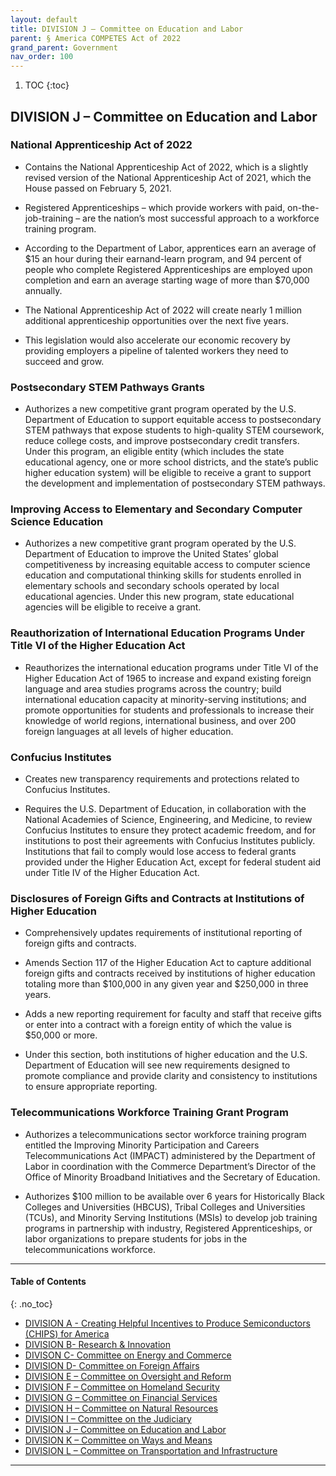 ```yaml
---
layout: default
title: DIVISION J – Committee on Education and Labor      
parent: § America COMPETES Act of 2022
grand_parent: Government 
nav_order: 100 
---
```

<style>
.dont-break-out {
  /* These are technically the same, but use both */
  overflow-wrap: break-word;
  word-wrap: break-word;

     -ms-word-break: break-all;
  /* This is the dangerous one in WebKit, as it breaks things wherever */
  word-break: break-all;
  /* Instead use this non-standard one: */
  word-break: break-word;
}

.youtube-container {
    position: relative;
    width: 100%;
    height: 0;
    padding-bottom: 56.25%;
}
.youtube-video {
    position: absolute;
    top: 0;
    left: 0;
    width: 100%;
    height: 100%;
}

</style>

<div class="dont-break-out" markdown="1">

1. TOC
{:toc}

## DIVISION J – Committee on Education and Labor 

### National Apprenticeship Act of 2022
- Contains the National Apprenticeship Act of 2022, which is a slightly revised version of the National Apprenticeship Act of 2021, which the House passed on February 5, 2021. 

- Registered Apprenticeships – which provide workers with paid, on-the-job-training – are the nation’s most successful approach to a workforce training program. 

- According to the Department of Labor, apprentices earn an average of $15 an hour during their earnand-learn program, and 94 percent of people who complete Registered Apprenticeships are employed upon completion and earn an average starting wage of more than $70,000 annually. 

- The National Apprenticeship Act of 2022 will create nearly 1 million additional apprenticeship opportunities over the next five years.

- This legislation would also accelerate our economic recovery by providing employers a pipeline of talented workers they need to succeed and grow.

### Postsecondary STEM Pathways Grants
- Authorizes a new competitive grant program operated by the U.S. Department of Education to support equitable access to postsecondary STEM pathways that expose students to high-quality STEM coursework, reduce college costs, and improve postsecondary credit transfers. Under this program, an eligible entity (which includes the state educational agency, one or more school districts, and the state’s public higher education system) will be eligible to receive a grant to support the development and implementation of postsecondary STEM pathways.

### Improving Access to Elementary and Secondary Computer Science Education 
- Authorizes a new competitive grant program operated by the U.S. Department of Education to improve the United States’ global competitiveness by increasing equitable access to computer science education and computational thinking skills for students enrolled in elementary schools and secondary schools operated by local educational agencies. Under this new program, state educational agencies will be eligible to receive a grant.

### Reauthorization of International Education Programs Under Title VI of the Higher Education Act 
- Reauthorizes the international education programs under Title VI of the Higher Education Act of 1965 to increase and expand existing foreign language and area studies programs across the country; build international education capacity at minority-serving institutions; and promote opportunities for students and professionals to increase their knowledge of world regions, international business, and over 200 foreign languages at all levels of higher education.

### Confucius Institutes 
- Creates new transparency requirements and protections related to Confucius Institutes. 

- Requires the U.S. Department of Education, in collaboration with the National Academies of Science, Engineering, and Medicine, to review Confucius Institutes to ensure they protect academic freedom, and for institutions to post their agreements with Confucius Institutes publicly. Institutions that fail to comply would lose access to federal grants provided under the Higher Education Act, except for federal student aid under Title IV of the Higher Education Act.

### Disclosures of Foreign Gifts and Contracts at Institutions of Higher Education
- Comprehensively updates requirements of institutional reporting of foreign gifts and contracts. 

- Amends Section 117 of the Higher Education Act to capture additional foreign gifts and contracts received by institutions of higher education totaling more than $100,000 in any given year and $250,000 in three years.

- Adds a new reporting requirement for faculty and staff that receive gifts or enter into a contract with a foreign entity of which the value is $50,000 or more.

- Under this section, both institutions of higher education and the U.S. Department of Education will see new requirements designed to promote compliance and provide clarity and consistency to institutions to ensure appropriate reporting.

### Telecommunications Workforce Training Grant Program
- Authorizes a telecommunications sector workforce training program entitled the Improving Minority Participation and Careers Telecommunications Act (IMPACT) administered by the Department of Labor in coordination with the Commerce Department’s Director of the Office of Minority Broadband Initiatives and the Secretary of Education.

- Authorizes $100 million to be available over 6 years for Historically Black Colleges and Universities (HBCUS), Tribal Colleges and Universities (TCUs), and Minority Serving Institutions (MSIs) to develop job training programs in partnership with industry, Registered Apprenticeships, or labor organizations to prepare students for jobs in the telecommunications workforce.

***

#### Table of Contents
{: .no_toc}

<ul><li> <a href="/docs/government/America-COMPETES-Act-of-2022-1/">DIVISION A - Creating Helpful Incentives to Produce Semiconductors (CHIPS) for America</a></li><li> <a href="/docs/government/America-COMPETES-Act-of-2022-2/">DIVISION B- Research &amp; Innovation</a></li><li> <a href="/docs/government/America-COMPETES-Act-of-2022-3/">DIVISON C- Committee on Energy and Commerce</a></li><li> <a href="/docs/government/America-COMPETES-Act-of-2022-4/">DIVISION D- Committee on Foreign Affairs</a></li><li> <a href="/docs/government/America-COMPETES-Act-of-2022-5/">DIVISION E – Committee on Oversight and Reform</a></li><li> <a href="/docs/government/America-COMPETES-Act-of-2022-6/">DIVISION F – Committee on Homeland Security</a></li><li> <a href="/docs/government/America-COMPETES-Act-of-2022-7/">DIVISION G – Committee on Financial Services</a></li><li> <a href="/docs/government/America-COMPETES-Act-of-2022-8/">DIVISION H – Committee on Natural Resources</a></li><li> <a href="/docs/government/America-COMPETES-Act-of-2022-9/">DIVISION I – Committee on the Judiciary</a></li><li> <a href="/docs/government/America-COMPETES-Act-of-2022-10/">DIVISION J – Committee on Education and Labor</a></li><li> <a href="/docs/government/America-COMPETES-Act-of-2022-11/">DIVISION K – Committee on Ways and Means</a></li><li> <a href="/docs/government/America-COMPETES-Act-of-2022-12/">DIVISION L – Committee on Transportation and Infrastructure</a></li></ul>

***

</div>
